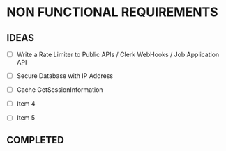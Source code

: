 # NON FUNCTIONAL REQUIREMENTS 

## IDEAS


- [ ] Write a Rate Limiter to Public APIs / Clerk WebHooks / Job Application API
- [ ] Secure Database with IP Address
- [ ] Cache GetSessionInformation
- [ ] Item 4
- [ ] Item 5


## COMPLETED